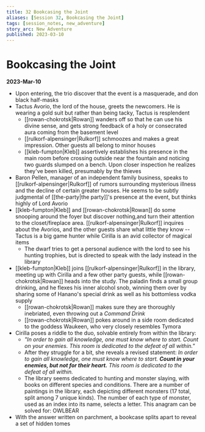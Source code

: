```yaml
---
title: 32 Bookcasing the Joint
aliases: [Session 32, Bookcasing the Joint]
tags: [session_notes, new_adventure]
story_arc: New Adventure
published: 2023-03-10
---
```

# Bookcasing the Joint
**2023-Mar-10**

- Upon entering, the trio discover that the event is a masquerade, and don black half-masks
- Tactus Avorio, the lord of the house, greets the newcomers. He is wearing a gold suit but rather than being tacky, Tactus is resplendent
	- [[rowan-chokrotsk|Rowan]] wanders off so that he can use his divine sense, and gets strong feedback of a holy or consecrated aura coming from the basement level
	- [[rulkorf-alpensinger|Rulkorf]] schmoozes and makes a great impression. Other guests all belong to minor houses
	- [[kleb-fumpton|Kleb]] assertively establishes his presence in the main room before crossing outside near the fountain and noticing two guards slumped on a bench. Upon closer inspection he realizes they've been killed, presumably by the thieves
- Baron Pellen, manager of an independent family business, speaks to [[rulkorf-alpensinger|Rulkorf]] of rumors surrounding mysterious illness and the decline of certain greater houses. He seems to be subtly judgmental of [[the-party|the party]]'s presence at the event, but thinks highly of Lord Avorio
- [[kleb-fumpton|Kleb]] and [[rowan-chokrotsk|Rowan]] do some snooping around the foyer but discover nothing,and turn their attention to the closet/fireplace area. [[rulkorf-alpensinger|Rulkorf]] inquires about the Avorios, and the other guests share what little they know -- Tactus is a big game hunter while Cirilla is an avid collector of magical items
	- The dwarf tries to get a personal audience with the lord to see his hunting trophies, but is directed to speak with the lady instead in the library
- [[kleb-fumpton|Kleb]] joins [[rulkorf-alpensinger|Rulkorf]] in the library, meeting up with Cirilla and a few other party guests, while [[rowan-chokrotsk|Rowan]] heads into the study. The paladin finds a small group drinking, and he flexes his inner alcohol snob, winning them over by sharing some of Hanano's special drink as well as his bottomless vodka supply
	- [[rowan-chokrotsk|Rowan]] makes sure they are thoroughly inebriated, even throwing out a *Command Drink*
	- [[rowan-chokrotsk|Rowan]] pokes around in a side room dedicated to the goddess Waukeen, who very closely resembles Tymora
- Cirilla poses a riddle to the duo, solvable entirely from within the library:
	- *"In order to gain all knowledge, one must know where to start. Count on your enemies. This room is dedicated to the defeat of all within."*
	- After they struggle for a bit, she reveals a revised statement: *In order to gain all knowledge, one must know where to start. **Count in your enemies, but not for their heart.** This room is dedicated to the defeat of all within.*
	- The library seems dedicated to hunting and monster slaying, with books on different species and conditions. There are a number of paintings in the library, each depicting different monsters (17 total, split among 7 unique kinds). The number of each type of monster, used as an index into its name, selects a letter. This anagram can be solved for: OWLBEAR
- With the answer written on parchment, a bookcase splits apart to reveal a set of hidden tomes